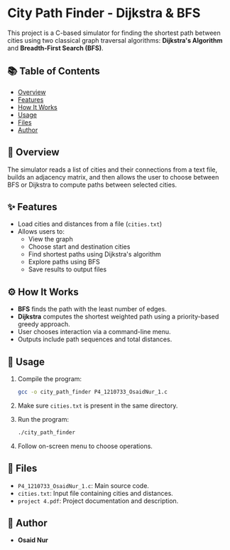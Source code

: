 # City Path Finder - Dijkstra & BFS

This project is a C-based simulator for finding the shortest path between cities using two classical graph traversal algorithms: **Dijkstra's Algorithm** and **Breadth-First Search (BFS)**.

## 📚 Table of Contents

- [Overview](#-overview)
- [Features](#-features)
- [How It Works](#-how-it-works)
- [Usage](#-usage)
- [Files](#-files)
- [Author](#-author)

## 🧭 Overview

The simulator reads a list of cities and their connections from a text file, builds an adjacency matrix, and then allows the user to choose between BFS or Dijkstra to compute paths between selected cities.

## ✨ Features

- Load cities and distances from a file (`cities.txt`)
- Allows users to:
  - View the graph
  - Choose start and destination cities
  - Find shortest paths using Dijkstra's algorithm
  - Explore paths using BFS
  - Save results to output files

## ⚙ How It Works

- **BFS** finds the path with the least number of edges.
- **Dijkstra** computes the shortest weighted path using a priority-based greedy approach.
- User chooses interaction via a command-line menu.
- Outputs include path sequences and total distances.

## 🧪 Usage

1. Compile the program:
   ```bash
   gcc -o city_path_finder P4_1210733_OsaidNur_1.c
   ```

2. Make sure `cities.txt` is present in the same directory.

3. Run the program:
   ```bash
   ./city_path_finder
   ```

4. Follow on-screen menu to choose operations.

## 📁 Files

- `P4_1210733_OsaidNur_1.c`: Main source code.
- `cities.txt`: Input file containing cities and distances.
- `project 4.pdf`: Project documentation and description.

## 👤 Author

- **Osaid Nur**
